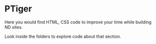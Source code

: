 # PTiger
Here you would find HTML, CSS code to improve your time while building ND sites.

Look inside the folders to explore code about that section.